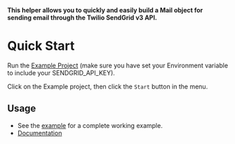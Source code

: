 **This helper allows you to quickly and easily build a Mail object for sending email through the Twilio SendGrid v3 API.**

# Quick Start

Run the [Example Project](https://github.com/sendgrid/sendgrid-csharp/tree/HEAD/ExampleCoreProject) (make sure you have set your Environment variable to include your SENDGRID_API_KEY).

Click on the Example project, then click the `Start` button in the menu.

## Usage

- See the [example](https://github.com/sendgrid/sendgrid-csharp/tree/HEAD/ExampleCoreProject/Example.cs) for a complete working example.
- [Documentation](https://sendgrid.com/docs/API_Reference/Web_API_v3/Mail/index.html)
